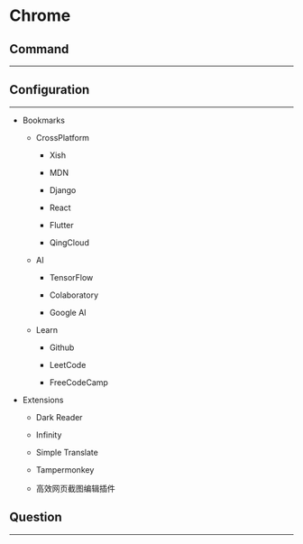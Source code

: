 # Chrome

## Command

***

## Configuration

***

  + Bookmarks

    - CrossPlatform

      - Xish

      - MDN

      - Django

      - React

      - Flutter

      - QingCloud

    - AI

      - TensorFlow

      - Colaboratory

      - Google AI

    - Learn

      - Github

      - LeetCode

      - FreeCodeCamp

  + Extensions

    - Dark Reader

    - Infinity

    - Simple Translate

    - Tampermonkey

    - 高效网页截图编辑插件

## Question

***
